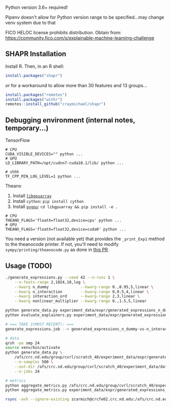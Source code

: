 Python version 3.6+ required!

Pipenv doesn't allow for Python version range to be specified...may
change venv system due to that

FICO HELOC license prohibits distribution. Obtain from:
https://community.fico.com/s/explainable-machine-learning-challenge

## SHAPR Installation
Install R. Then, in an R shell:
```R
install.packages("shapr")
```
_or_ for a workaround to allow more than 30 features and 13 groups...
```R
install.packages("remotes")
install.packages("withr")
remotes::install_github("craymichael/shapr")
```

## Debugging environment (internal notes, temporary...)

TensorFlow
```shell script
# CPU
CUDA_VISIBLE_DEVICES="" python ...
# GPU
LD_LIBRARY_PATH=/opt/cudnn7-cuda10.1/lib/ python ...

# shhh
TF_CPP_MIN_LOG_LEVEL=1 python ...
```

Theano

1. Install [`libgpuarray`](http://deeplearning.net/software/libgpuarray/installation.html)
2. Install `cython`: `pip install cython`
3. Install [`pygpu`](http://deeplearning.net/software/libgpuarray/installation.html):
`cd libgpuarray && pip install -e .`

```shell script
# CPU
THEANO_FLAGS='floatX=float32,device=cpu' python ...
# GPU
THEANO_FLAGS='floatX=float32,device=cuda0' python ...
```

You need a version (not available yet) that provides the `_print_Exp1` method to the theanocode
printer. If not, you'll need to modify `sympy/printing/theanocode.py` as done in
[this PR](https://github.com/sympy/sympy/pull/20335).

## Usage (TODO)
```bash
./generate_expressions.py --seed 42 --n-runs 1 \
    --n-feats-range 2,1024,10,log \
    --kwarg n_dummy              --kwarg-range 0.,0.95,5,linear \
    --kwarg n_interaction        --kwarg-range 0,0.5,4,linear \
    --kwarg interaction_ord      --kwarg-range 2,3,linear \
    --kwarg nonlinear_multiplier --kwarg-range 0.,1.5,5,linear

python generate_data.py experiment_data/expr/generated_expressions_n_dummy-vs-n_interaction-vs-interaction_ord-vs-nonlinear_multiplier_2020-12-24T18_58_01.pkl
python evaluate_explainers.py experiment_data/expr/generated_expressions_n_dummy-vs-n_interaction-vs-interaction_ord-vs-nonlinear_multiplier_2020-12-24T18_58_01.pkl --max-explain 1000

# === TAKE 2(MOST RECENT): ===
generate_expressions.job --> generated_expressions_n_dummy-vs-n_interaction-vs-interaction_ord-vs-nonlinear_multiplier_2021-01-01T22_05_20.pkl

# data
qrsh -pe smp 24
source venv/bin/activate
python generate_data.py \
    /afs/crc.nd.edu/group/cvrl/scratch_40/experiment_data/expr/generated_expressions_n_dummy-vs-n_interaction-vs-interaction_ord-vs-nonlinear_multiplier_2021-01-01T22_05_20.pkl \
    --n-samples 500 \
    --out-dir /afs/crc.nd.edu/group/cvrl/scratch_40/experiment_data/data/ \
    --n-jobs 24

# metrics
python aggregate_metrics.py /afs/crc.nd.edu/group/cvrl/scratch_40/experiment_data/expr/generated_expressions_n_dummy-vs-n_interaction-vs-interaction_ord-vs-nonlinear_multiplier_2021-01-01T22_05_20.pkl
python aggregate_metrics.py experiment_data/expr/generated_expressions_n_dummy-vs-n_interaction-vs-interaction_ord-vs-nonlinear_multiplier_2021-01-01T22_05_20.pkl

rsync -avh --ignore-existing zcarmich@crcfe02.crc.nd.edu:/afs/crc.nd.edu/group/cvrl/scratch_40/experiment_data/ /mnt/hdd1/posthoceval_data/experiment_data/
```
